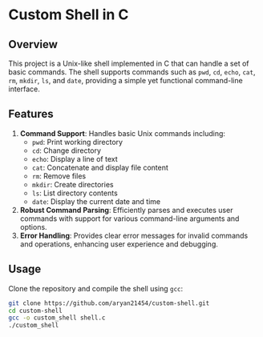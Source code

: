 # Custom Shell in C

## Overview
This project is a Unix-like shell implemented in C that can handle a set of basic commands. The shell supports commands such as `pwd`, `cd`, `echo`, `cat`, `rm`, `mkdir`, `ls`, and `date`, providing a simple yet functional command-line interface.

## Features
1. **Command Support**: Handles basic Unix commands including:
    - `pwd`: Print working directory
    - `cd`: Change directory
    - `echo`: Display a line of text
    - `cat`: Concatenate and display file content
    - `rm`: Remove files
    - `mkdir`: Create directories
    - `ls`: List directory contents
    - `date`: Display the current date and time
2. **Robust Command Parsing**: Efficiently parses and executes user commands with support for various command-line arguments and options.
3. **Error Handling**: Provides clear error messages for invalid commands and operations, enhancing user experience and debugging.

## Usage
Clone the repository and compile the shell using `gcc`:
```sh
git clone https://github.com/aryan21454/custom-shell.git
cd custom-shell
gcc -o custom_shell shell.c
./custom_shell
